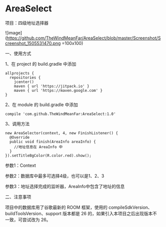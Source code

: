 # AreaSelect
项目：四级地址选择器

![image](https://github.com/TheWindMeanFar/AreaSelect/blob/master/Screenshot/Screenshot_1505531470.png =100x100)

一、使用方式

1、在 project 的 build.gradle 中添加
``` 
allprojects {      
  repositories {          
    jcenter()            
    maven { url 'https://jitpack.io' }       
    maven { url 'https://maven.google.com' }
}
``` 
2、在 module 的 build.gradle 中添加
```
compile 'com.github.TheWindMeanFar:AreaSelect:1.0'
```
3、调用方法
```
new AreaSelector(context, 4, new FinishListener() {   
  @Override    
  public void finish(AreaInfo areaInfo) {       
    //地址信息在 AreaInfo 中
  }
}).setTitleBgColor(R.color.red).show();
```
参数1：Context

参数2：数据库中最多可选择4级，也可以是1、2、3

参数3：地址选择完成的监听器，AreaInfo中包含了地址的信息

二、注意事项

项目中的数据库用了谷歌最新的 ROOM 框架，使用的 compileSdkVersion、buildToolsVersion、support 版本都是 26 的，如果引入本项目之后出现版本不一致，可尝试改为 26。
